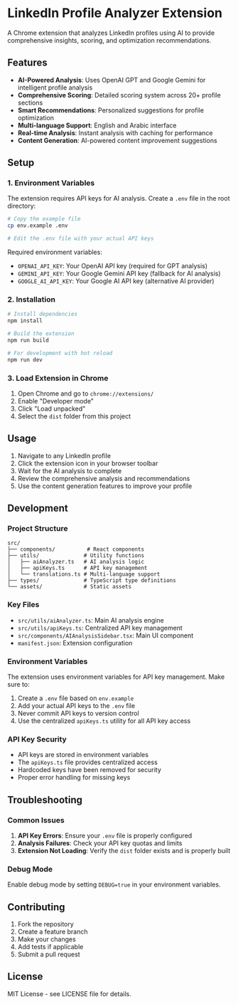 # LinkedIn Profile Analyzer Extension

A Chrome extension that analyzes LinkedIn profiles using AI to provide comprehensive insights, scoring, and optimization recommendations.

## Features

- **AI-Powered Analysis**: Uses OpenAI GPT and Google Gemini for intelligent profile analysis
- **Comprehensive Scoring**: Detailed scoring system across 20+ profile sections
- **Smart Recommendations**: Personalized suggestions for profile optimization
- **Multi-language Support**: English and Arabic interface
- **Real-time Analysis**: Instant analysis with caching for performance
- **Content Generation**: AI-powered content improvement suggestions

## Setup

### 1. Environment Variables

The extension requires API keys for AI analysis. Create a `.env` file in the root directory:

```bash
# Copy the example file
cp env.example .env

# Edit the .env file with your actual API keys
```

Required environment variables:
- `OPENAI_API_KEY`: Your OpenAI API key (required for GPT analysis)
- `GEMINI_API_KEY`: Your Google Gemini API key (fallback for AI analysis)
- `GOOGLE_AI_API_KEY`: Your Google AI API key (alternative AI provider)

### 2. Installation

```bash
# Install dependencies
npm install

# Build the extension
npm run build

# For development with hot reload
npm run dev
```

### 3. Load Extension in Chrome

1. Open Chrome and go to `chrome://extensions/`
2. Enable "Developer mode"
3. Click "Load unpacked"
4. Select the `dist` folder from this project

## Usage

1. Navigate to any LinkedIn profile
2. Click the extension icon in your browser toolbar
3. Wait for the AI analysis to complete
4. Review the comprehensive analysis and recommendations
5. Use the content generation features to improve your profile

## Development

### Project Structure

```
src/
├── components/          # React components
├── utils/              # Utility functions
│   ├── aiAnalyzer.ts   # AI analysis logic
│   ├── apiKeys.ts      # API key management
│   └── translations.ts # Multi-language support
├── types/              # TypeScript type definitions
└── assets/             # Static assets
```

### Key Files

- `src/utils/aiAnalyzer.ts`: Main AI analysis engine
- `src/utils/apiKeys.ts`: Centralized API key management
- `src/components/AIAnalysisSidebar.tsx`: Main UI component
- `manifest.json`: Extension configuration

### Environment Variables

The extension uses environment variables for API key management. Make sure to:

1. Create a `.env` file based on `env.example`
2. Add your actual API keys to the `.env` file
3. Never commit API keys to version control
4. Use the centralized `apiKeys.ts` utility for all API key access

### API Key Security

- API keys are stored in environment variables
- The `apiKeys.ts` file provides centralized access
- Hardcoded keys have been removed for security
- Proper error handling for missing keys

## Troubleshooting

### Common Issues

1. **API Key Errors**: Ensure your `.env` file is properly configured
2. **Analysis Failures**: Check your API key quotas and limits
3. **Extension Not Loading**: Verify the `dist` folder exists and is properly built

### Debug Mode

Enable debug mode by setting `DEBUG=true` in your environment variables.

## Contributing

1. Fork the repository
2. Create a feature branch
3. Make your changes
4. Add tests if applicable
5. Submit a pull request

## License

MIT License - see LICENSE file for details. 